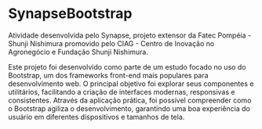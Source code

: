 # SynapseBootstrap
Atividade desenvolvida pelo Synapse, projeto extensor da Fatec Pompéia - Shunji Nishimura promovido pelo CIAG - Centro de Inovação no Agronegócio e Fundação Shunji Nishimura.

Este projeto foi desenvolvido como parte de um estudo focado no uso do Bootstrap, um dos frameworks front-end mais populares para desenvolvimento web. O principal objetivo foi explorar seus componentes e utilitários, facilitando a criação de interfaces modernas, responsivas e consistentes. Através da aplicação prática, foi possível compreender como o Bootstrap agiliza o desenvolvimento, garantindo uma boa experiência do usuário em diferentes dispositivos e tamanhos de tela.
